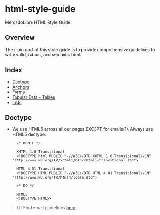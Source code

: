 html-style-guide
================

MercadoLibre HTML Style Guide

## Overview

The main goal of this style guide is to provide comprehensive guidelines to write valid, robust, and semantic html.

## Index

- [Doctype](#doctype)
- [Anchors](#anchors)
- [Forms](#forms)
- [Tabular Data - Tables](#tables)
- [Lists](#lists) 

## Doctype

- We use HTML5 across all our pages EXCEPT for emails(1). Always use HTML5 doctype: 

        /* DON'T */
        
        XHTML 1.0 Transitional
        <!DOCTYPE html PUBLIC "-//W3C//DTD XHTML 1.0 Transitional//EN" "http://www.w3.org/TR/xhtml1/DTD/xhtml1-transitional.dtd">
        
        HTML 4.01 Transitional
        <!DOCTYPE HTML PUBLIC "-//W3C//DTD HTML 4.01 Transitional//EN" "http://www.w3.org/TR/html4/loose.dtd">

        /* DO */

        HTML5
        <!DOCTYPE HTML5>


> (1) Find email guidelines [here](http://static.mlstatic.com/org-img//Manual/ManualEmails/index.html)
